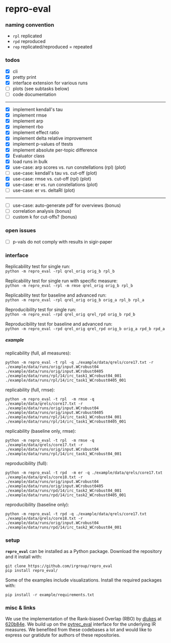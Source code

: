 # repro-eval

### naming convention

- `rpl` replicated 
- `rpd` reproduced
- `rep` replicated/reproduced = repeated

### todos
- [x] cli
- [x] pretty print
- [x] interface extension for various runs
- [ ] plots (see subtasks below)
- [ ] code documentation
---
- [x] implement kendall's tau
- [x] implement rmse 
- [x] implement arp
- [x] implement rbo
- [x] implement effect ratio
- [x] implement delta relative improvement
- [x] implement p-values of ttests
- [x] implement absolute per-topic difference
- [x] Evaluator class
- [x] load runs in bulk
- [x] use-case: arp scores vs. run constellations (rpl) (plot)
- [ ] use-case: kendall's tau vs. cut-off (plot)
- [x] use-case: rmse vs. cut-off (rpl) (plot) 
- [x] use-case: er vs. run constellations (plot)
- [ ] use-case: er vs. deltaRI (plot)
---
- [ ] use-case: auto-generate pdf for overviews (bonus)
- [ ] correlation analysis (bonus)
- [ ] custom k for cut-offs? (bonus)

### open issues

- [ ] p-vals do not comply with results in sigir-paper

### interface 

Replicability test for single run:  
`python -m repro_eval -rpl qrel_orig orig_b rpl_b`

Replicability test for single run with specific measure:  
`python -m repro_eval -rpl -m rmse qrel_orig orig_b rpl_b`

Replicability test for baseline and advanced run:  
`python -m repro_eval -rpl qrel_orig orig_b orig_a rpl_b rpl_a`

Reproducibility test for single run:  
`python -m repro_eval -rpd qrel_orig qrel_rpd orig_b rpd_b`

Reproducibility test for baseline and advanced run:  
`python -m repro_eval -rpd qrel_orig qrel_rpd orig_b orig_a rpd_b rpd_a`


##### example 

replicability (full, all measures):  
```commandline
python -m repro_eval -t rpl -q ./example/data/qrels/core17.txt -r ./example/data/runs/orig/input.WCrobust04 ./example/data/runs/orig/input.WCrobust0405 ./example/data/runs/rpl/14/irc_task1_WCrobust04_001 ./example/data/runs/rpl/14/irc_task1_WCrobust0405_001
```

replicability (full, rmse):  
```commandline
python -m repro_eval -t rpl  -m rmse -q ./example/data/qrels/core17.txt -r ./example/data/runs/orig/input.WCrobust04 ./example/data/runs/orig/input.WCrobust0405 ./example/data/runs/rpl/14/irc_task1_WCrobust04_001 ./example/data/runs/rpl/14/irc_task1_WCrobust0405_001
```

replicability (baseline only, rmse):  
```commandline
python -m repro_eval -t rpl  -m rmse -q ./example/data/qrels/core17.txt -r ./example/data/runs/orig/input.WCrobust04 ./example/data/runs/rpl/14/irc_task1_WCrobust04_001
```

reproducibility (full):  
```commandline
python -m repro_eval -t rpd  -m er -q ./example/data/qrels/core17.txt ./example/data/qrels/core18.txt -r ./example/data/runs/orig/input.WCrobust04 ./example/data/runs/orig/input.WCrobust0405 ./example/data/runs/rpd/14/irc_task2_WCrobust04_001 ./example/data/runs/rpd/14/irc_task2_WCrobust0405_001
```

reproducibility (baseline only):  
```commandline
python -m repro_eval -t rpd -q ./example/data/qrels/core17.txt ./example/data/qrels/core18.txt -r ./example/data/runs/orig/input.WCrobust04 ./example/data/runs/rpd/14/irc_task2_WCrobust04_001
```


### setup
**`repro_eval`** can be installed as a Python package. Download the repository and it install with:
```
git clone https://github.com/irgroup/repro_eval
pip install repro_eval/
```

Some of the examples include visualizations. Install the required packages with:
```
pip install -r example/requirements.txt
```

### misc & links

We use the implementation of the Rank-biased Overlap (RBO) by [dlukes](https://github.com/dlukes) at [620b84e](https://github.com/dlukes/rbo/tree/620b84e55e8b596e7fd9005cc8ca4b7a8522f2d6).
We build up on the [pytrec_eval](https://github.com/cvangysel/pytrec_eval) interface for the underlying IR measures.
We benefited from these codebases a lot and would like to express our gratidute for authors of these repositories.
